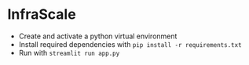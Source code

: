 # InfraScale

- Create and activate a python virtual environment
- Install required dependencies with `pip install -r requirements.txt`
- Run with `streamlit run app.py`